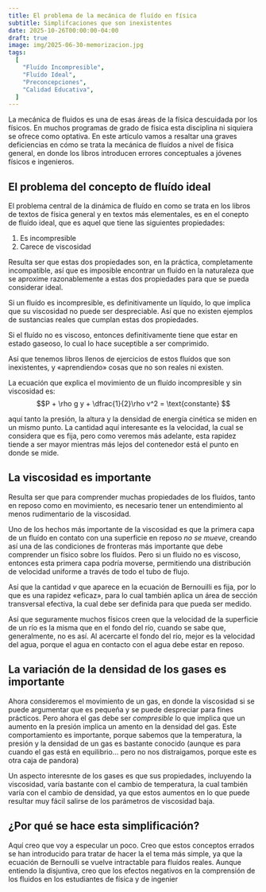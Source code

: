```yaml
---
title: El problema de la mecánica de fluído en física
subtitle: Simplifcaciones que son inexistentes
date: 2025-10-26T00:00:00-04:00
draft: true
image: img/2025-06-30-memorizacion.jpg
tags:
  [
    "Fluído Incompresible",
    "Fluído Ideal",
    "Preconcepciones",
    "Calidad Educativa",
  ]
---
```


La mecánica de fluidos es una de esas áreas de la física descuidada por los físicos. En muchos programas de grado de física esta disciplina ni siquiera se ofrece como optativa. En este artículo vamos a resaltar una graves deficiencias en cómo se trata la mecánica de fluídos a nivel de física general, en donde los libros introducen errores conceptuales a jóvenes físicos e ingenieros.

## El problema del concepto de fluído ideal

El problema central de la dinámica de fluído en como se trata en los libros de textos de física general y en textos más elementales, es en el conepto de fluído ideal, que es aquel que tiene las siguientes propiedades:

1. Es incompresible
2. Carece de viscosidad

Resulta ser que estas dos propiedades son, en la práctica, completamente incompatible, así que es imposible encontrar un fluído en la naturaleza que se aproxime razonablemente a estas dos propiedades para que se pueda considerar ideal.

Si un fluído es incompresible, es definitivamente un líquido, lo que implica que su viscosidad no puede ser despreciable. Así que no existen ejemplos de sustancias reales que cumplan estas dos propiedades.

Si el fluído no es viscoso, entonces definitivamente tiene que estar en estado gaseoso, lo cual lo hace suceptible a ser comprimido.

Así que tenemos libros llenos de ejercicios de estos fluídos que son inexistentes, y «aprendiendo» cosas que no son reales ni existen.

La ecuación que explica el movimiento de un fluído incompresible y sin viscosidad es:
$$P + \rho g y + \dfrac{1}{2}\rho v^2 = \text{constante} $$

aquí tanto la presión, la altura y la densidad de energía cinética se miden en un mismo punto. La cantidad aquí interesante es la velocidad, la cual se considera que es fija, pero como veremos más adelante, esta rapidez tiende a ser mayor mientras más lejos del contenedor está el punto en donde se mide.

## La viscosidad es importante

Resulta ser que para comprender muchas propiedades de los fluídos, tanto en reposo como en movimiento, es necesario tener un entendimiento al menos rudimentario de la viscosidad.

Uno de los hechos más importante de la viscosidad es que la primera capa de un fluído en contato con una superficie en reposo _no se mueve_, creando así una de las condiciones de fronteras más importante que debe comprender un físico sobre los fluídos. Pero si un fluido no es viscoso, entonces esta primera capa podría moverse, permitiendo una distribución de velocidad uniforme a través de todo el tubo de flujo.

Así que la cantidad $v$ que aparece en la ecuación de Bernouilli es fija, por lo que es una rapidez «eficaz», para lo cual también aplica un área de sección transversal efectiva, la cual debe ser definida para que pueda ser medido.

Así que seguramente muchos físicos creen que la velocidad de la superficie de un río es la misma que en el fondo del río, cuando se sabe que, generalmente, no es así. Al acercarte el fondo del río, mejor es la velocidad del agua, porque el agua en contacto con el agua debe estar en reposo.

## La variación de la densidad de los gases es importante

Ahora consideremos el movimiento de un gas, en donde la viscosidad si se puede argumentar que es pequeña y se puede despreciar para fines prácticos. Pero ahora el gas debe ser _compresible_ lo que implica que un aumento en la presión implica un amento en la densidad del gas. Este comportamiento es importante, porque sabemos que la temperatura, la presión y la densidad de un gas es bastante conocido (aunque es para cuando el gas está en equilibrio... pero no nos distraigamos, porque este es otra caja de pandora)

Un aspecto interesnte de los gases es que sus propiedades, incluyendo la viscosidad, varía bastante con el cambio de temperatura, la cual también varía con el cambio de densidad, ya que estos aumentos en lo que puede resultar muy fácil salirse de los parámetros de viscosidad baja.

## ¿Por qué se hace esta simplificación?

Aquí creo que voy a especular un poco. Creo que estos conceptos errados se han introducido para tratar de hacer la el tema más simple, ya que la ecuación de Bernoulli se vuelve intractable para fluídos reales. Aunque entiendo la disjuntiva, creo que los efectos negativos en la comprensión de los fluidos en los estudiantes de física y de ingenier
